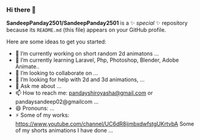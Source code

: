 ### Hi there 👋


**SandeepPanday2501/SandeepPanday2501** is a ✨ _special_ ✨ repository because its `README.md` (this file) appears on your GitHub profile.

Here are some ideas to get you started:

- 🔭 I’m currently working on short random 2d animatons ...
- 🌱 I’m currently learning Laravel, Php, Photoshop, Blender, Adobe Animate..
- 👯 I’m looking to collaborate on ...
- 🤔 I’m looking for help with 2d and 3d animations, ...
- 💬 Ask me about ...
- 📫 How to reach me: pandayshiroyasha@gmail.com or pandaysandeep02@gmailcom ...
- 😄 Pronouns: ...
- ⚡ Some of my works: https://www.youtube.com/channel/UC6dR8ijmbxdwfstgUKrtvbA Some of my shorts animations I have done ...


